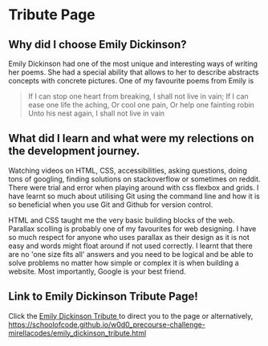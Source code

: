 # Tribute Page

## Why did I choose Emily Dickinson?

Emily Dickinson had one of the most unique and interesting ways of writing her poems. She had a special ability that allows to her to describe abstracts concepts with concrete pictures.  One of my favourite poems from Emily is 

> If I can stop one heart from breaking,
I shall not live in vain;
If I can ease one life the aching,
Or cool one pain,
Or help one fainting robin
Unto his nest again,
I shall not live in vain

## What did I learn and what were my relections on the development journey.

Watching videos on HTML, CSS, accessibilities, asking questions, doing tons of googling, finding solutions on stackoverflow or sometimes on reddit. There were trial and error when playing around with css flexbox and grids. I have learnt so much about utilising Git using the command line and how it is so beneficial when you use Git and Github for version control. 

HTML and CSS taught me the very basic building blocks of the web. Parallax scolling is probably one of my favourites for web designing. I have so much respect for anyone who uses parallax as their design as it is not easy and words might float around if not used correctly. I learnt that there are no 'one size fits all' answers and you need to be logical and be able to solve problems no matter how simple or complex it is when building a website. Most importantly, Google is your best friend. 



## Link to Emily Dickinson Tribute Page!

Click the <a href="emily_dickinson_tribute.html" target=_blank> Emily Dickinson Tribute </a> to direct you to the page or alternatively, https://schoolofcode.github.io/w0d0_precourse-challenge-mirellacodes/emily_dickinson_tribute.html 

